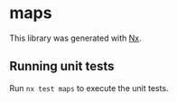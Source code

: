 # maps

This library was generated with [Nx](https://nx.dev).

## Running unit tests

Run `nx test maps` to execute the unit tests.
